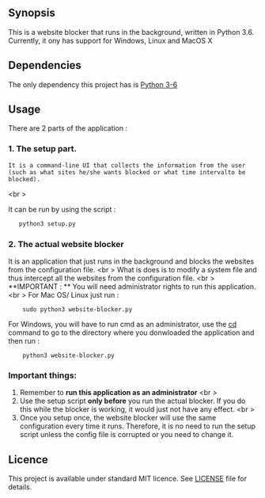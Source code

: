 ## Synopsis

This is a website blocker that runs in the background, written in Python 3.6. Currently, it ony has support for Windows, Linux and MacOS X

## Dependencies

The only dependency this project has is [Python 3-6](https://www.python.org/downloads/release/python-360/)

## Usage

There are 2 parts of the application : 

###  1. The setup part.

    It is a command-line UI that collects the information from the user (such as what sites he/she wants blocked or what time intervalto be blocked).

<br \>

It can be run by using the script : 

```bash
   python3 setup.py
```

###  2. The actual website blocker

It is an application that just runs in the background and blocks the websites from the configuration file.
<br \>
What is does is to modify a system file and thus intercept all the websites from the configuration file. 
<br \>
**IMPORTANT : ** You will need administrator rights to run this application.
<br \>
For Mac OS/ Linux just run :
```
    sudo python3 website-blocker.py
```
For Windows, you will have to run cmd as an administrator, use the [cd](https://en.wikipedia.org/wiki/Cd_(command)) command to go to the directory where you donwloaded the application and then run : 
```
    python3 website-blocker.py
```
### Important things: 

1. Remember to **run this application as an administrator**
<br \>
2. Use the setup script **only before** you run the actual blocker. If you do this while the blocker is working, it would just not have any effect. 
<br \>
3. Once you setup once, the website blocker will use the same configuration every time it runs. 
Therefore, it is no need to run the setup script unless the config file is corrupted or you need to change it.

## Licence 

This project is available under standard MIT licence. See [LICENSE](https://github.com/a96tudor/SmallProjects/blob/master/LICENCE.md) file for details.

